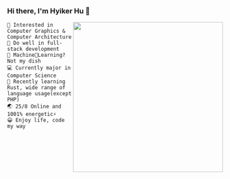 ### Hi there, I'm Hyiker Hu 👋


<img align="right" src="https://github-readme-stats.vercel.app/api/top-langs/?username=Hyiker&layout=compact&exclude_repo=hyiker-blog,hyiker.github.io,CampusNavigation" width='350"' />

```
🍵️ Interested in Computer Graphics & Computer Architecture
🚀️ Do well in full-stack development
🖤 Machine🤖️Learning? Not my dish
💻 Currently major in Computer Science
🦀 Recently learning Rust, wide range of language usage(except PHP)
🌏 25/8 Online and 1001% energetic⚡
😀 Enjoy life, code my way
```
